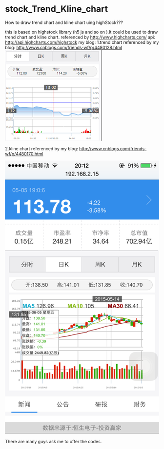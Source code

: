 # stock_Trend_Kline_chart
How to draw trend chart and kline chart uing highStock???

this is based on highstock library (h5 js and so on ).It could be used to draw trend chart and kline chart.
referenced by http://www.highcharts.com/
api: http://api.highcharts.com/highstock
my blog:
1.trend chart referenced by my blog: http://www.cnblogs.com/friends-wf/p/4480128.html 
![image](trend_chart.png)




2.kline chart referenced by my blog: http://www.cnblogs.com/friends-wf/p/4480170.html


![image](kline_chart.png)




There are many guys ask me to offer the codes.
